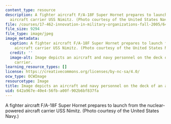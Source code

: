 ```yaml
---
content_type: resource
description: A fighter aircraft F/A-18F Super Hornet prepares to launch from the nuclear-powered
  aircraft carrier USS Nimitz. (Photo courtesy of the United States Navy.)
file: /courses/17-462-innovation-in-military-organizations-fall-2005/642a967e40e456fba00f902b6bf837fa_17-462f05-th.jpg
file_size: 9294
file_type: image/jpeg
image_metadata:
  caption: A fighter aircraft F/A-18F Super Hornet prepares to launch from the nuclear-powered
    aircraft carrier USS Nimitz. (Photo courtesy of the United States Navy.)
  credit: ''
  image-alt: Image depicts an aircraft and navy personnel on the deck of an aircraft
    carrier.
learning_resource_types: []
license: https://creativecommons.org/licenses/by-nc-sa/4.0/
ocw_type: OCWImage
resourcetype: Image
title: Image depicts an aircraft and navy personnel on the deck of an aircraft carrier
uid: 642a967e-40e4-56fb-a00f-902b6bf837fa
---
```

A fighter aircraft F/A-18F Super Hornet prepares to launch from the nuclear-powered aircraft carrier USS Nimitz. (Photo courtesy of the United States Navy.)